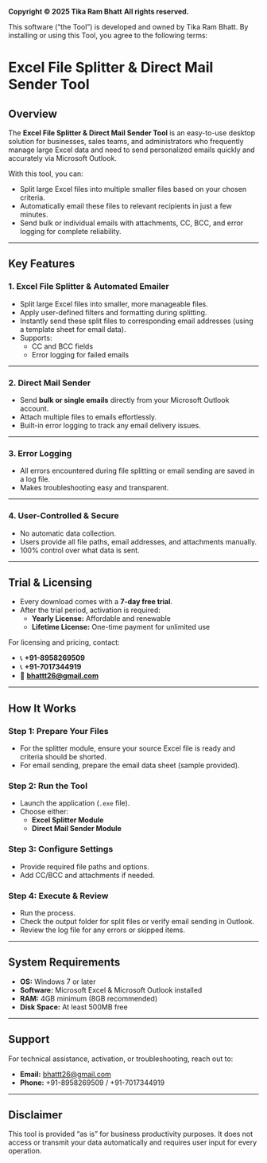 **Copyright © 2025 Tika Ram Bhatt**
**All rights reserved.**

This software (“the Tool”) is developed and owned by Tika Ram Bhatt. By installing or using this Tool, you agree to the following terms:

# Excel File Splitter & Direct Mail Sender Tool

## **Overview**
The **Excel File Splitter & Direct Mail Sender Tool** is an easy-to-use desktop solution for businesses, sales teams, and administrators who frequently manage large Excel data and need to send personalized emails quickly and accurately via Microsoft Outlook.

With this tool, you can:
- Split large Excel files into multiple smaller files based on your chosen criteria.
- Automatically email these files to relevant recipients in just a few minutes.
- Send bulk or individual emails with attachments, CC, BCC, and error logging for complete reliability.

---

## **Key Features**

### **1. Excel File Splitter & Automated Emailer**
- Split large Excel files into smaller, more manageable files.
- Apply user-defined filters and formatting during splitting.
- Instantly send these split files to corresponding email addresses (using a template sheet for email data).
- Supports:
  - CC and BCC fields
  - Error logging for failed emails

---

### **2. Direct Mail Sender**
- Send **bulk or single emails** directly from your Microsoft Outlook account.
- Attach multiple files to emails effortlessly.
- Built-in error logging to track any email delivery issues.

---

### **3. Error Logging**
- All errors encountered during file splitting or email sending are saved in a log file.
- Makes troubleshooting easy and transparent.

---

### **4. User-Controlled & Secure**
- No automatic data collection.
- Users provide all file paths, email addresses, and attachments manually.
- 100% control over what data is sent.

---

## **Trial & Licensing**
- Every download comes with a **7-day free trial**.
- After the trial period, activation is required:
  - **Yearly License:** Affordable and renewable
  - **Lifetime License:** One-time payment for unlimited use

For licensing and pricing, contact:
- 📞 **+91-8958269509**
- 📞 **+91-7017344919**
- 📧 **bhattt26@gmail.com**

---

## **How It Works**

### **Step 1: Prepare Your Files**
- For the splitter module, ensure your source Excel file is ready and criteria should be shorted.
- For email sending, prepare the email data sheet (sample provided).

### **Step 2: Run the Tool**
- Launch the application (`.exe` file).
- Choose either:
  - **Excel Splitter Module**  
  - **Direct Mail Sender Module**

### **Step 3: Configure Settings**
- Provide required file paths and options.
- Add CC/BCC and attachments if needed.

### **Step 4: Execute & Review**
- Run the process.
- Check the output folder for split files or verify email sending in Outlook.
- Review the log file for any errors or skipped items.

---

## **System Requirements**
- **OS:** Windows 7 or later
- **Software:** Microsoft Excel & Microsoft Outlook installed
- **RAM:** 4GB minimum (8GB recommended)
- **Disk Space:** At least 500MB free

---

## **Support**
For technical assistance, activation, or troubleshooting, reach out to:
- **Email:** bhattt26@gmail.com
- **Phone:** +91-8958269509 / +91-7017344919

---

## **Disclaimer**
This tool is provided “as is” for business productivity purposes. It does not access or transmit your data automatically and requires user input for every operation.

